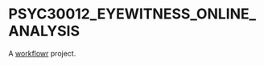 # PSYC30012_EYEWITNESS_ONLINE_ANALYSIS

A [workflowr][] project.

[workflowr]: https://github.com/jdblischak/workflowr
